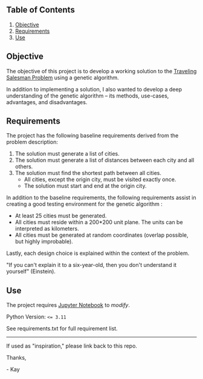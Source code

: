 ## Table of Contents
1. [Objective](#objective)
2. [Requirements](#requirements)
3. [Use](#use)

## Objective

The objective of this project is to develop a working solution to the [Traveling Salesman Problem](https://en.wikipedia.org/wiki/Travelling_salesman_problem) using a genetic algorithm.

In addition to implementing a solution, I also wanted to develop a deep understanding of the genetic algorithm – its methods, use-cases, advantages, and disadvantages.

## Requirements

The project has the following baseline requirements derived from the problem description:
1. The solution must generate a list of cities.
2. The solution must generate a list of distances between each city and all others.
3. The solution must find the shortest path between all cities.
    * All cities, except the origin city, must be visited exactly once.
    * The solution must start and end at the origin city.
       
In addition to the baseline requirements, the following requirements assist in creating a good testing environment for the genetic algorithm :
* At least 25 cities must be generated.
* All cities must reside within a 200\*200 unit plane. The units can be interpreted as kilometers.
* All cities must be generated at random coordinates (overlap possible, but highly improbable).

Lastly, each design choice is explained within the context of the problem. 

"If you can't explain it to a six-year-old, then you don't understand it yourself" (Einstein).

## Use
The project requires [Jupyter Notebook](https://jupyter.org/) to *modify*.

Python Version: `<= 3.11`

See requirements.txt for full requirement list.

---

If used as "inspiration," please link back to this repo.

Thanks,

\- Kay
